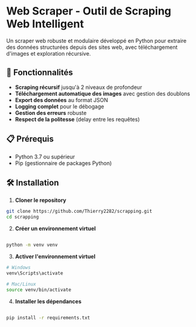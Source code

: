 # Web Scraper - Outil de Scraping Web Intelligent

Un scraper web robuste et modulaire développé en Python pour extraire des données structurées depuis des sites web, avec téléchargement d'images et exploration récursive.

## 🚀 Fonctionnalités

- **Scraping récursif** jusqu'à 2 niveaux de profondeur
- **Téléchargement automatique des images** avec gestion des doublons
- **Export des données** au format JSON
- **Logging complet** pour le débogage
- **Gestion des erreurs** robuste
- **Respect de la politesse** (delay entre les requêtes)

## 📋 Prérequis

- Python 3.7 ou supérieur
- Pip (gestionnaire de packages Python)

## 🛠 Installation

1. **Cloner le repository**
```bash
git clone https://github.com/Thierry2282/scrapping.git
cd scrapping
```

2. **Créer un environnement virtuel**
```bash

python -m venv venv
```

3. **Activer l'environnement virtuel**

```bash
# Windows
venv\Scripts\activate

# Mac/Linux
source venv/bin/activate
```
4. **Installer les dépendances**

```bash

pip install -r requirements.txt
```